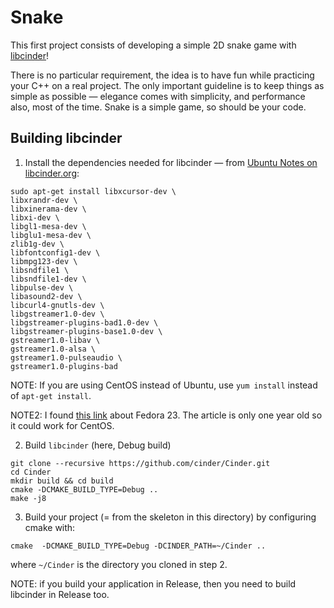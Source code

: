 Snake
=====
This first project consists of developing a simple 2D snake game with [libcinder](http://libcinder.org/)!

There is no particular requirement, the idea is to have fun while practicing your C++ on a real project. The only important 
guideline is to keep things as simple as possible &mdash; elegance comes with simplicity, and performance also, most of the time. 
Snake is a simple game, so should be your code. 


Building libcinder
------------------

1. Install the dependencies needed for libcinder &mdash; from [Ubuntu Notes on libcinder.org](https://www.libcinder.org/docs/guides/linux-notes/ubuntu.html):

```
sudo apt-get install libxcursor-dev \
libxrandr-dev \
libxinerama-dev \
libxi-dev \
libgl1-mesa-dev \
libglu1-mesa-dev \
zlib1g-dev \
libfontconfig1-dev \
libmpg123-dev \
libsndfile1 \
libsndfile1-dev \
libpulse-dev \
libasound2-dev \
libcurl4-gnutls-dev \
libgstreamer1.0-dev \
libgstreamer-plugins-bad1.0-dev \
libgstreamer-plugins-base1.0-dev \
gstreamer1.0-libav \
gstreamer1.0-alsa \
gstreamer1.0-pulseaudio \
gstreamer1.0-plugins-bad
```

NOTE: If you are using CentOS instead of Ubuntu, use `yum install` instead of `apt-get install`. 

NOTE2: I found [this link](https://github.com/cinder/Cinder/wiki/Cinder-for-Linux-%7C-Fedora-23-24-on-x86_64) about Fedora 23. The article is only one year old so it could work for CentOS.


2. Build `libcinder` (here, Debug build)

```
git clone --recursive https://github.com/cinder/Cinder.git
cd Cinder
mkdir build && cd build
cmake -DCMAKE_BUILD_TYPE=Debug ..
make -j8
```


3. Build your project (= from the skeleton in this directory) by configuring cmake with: 

```
cmake  -DCMAKE_BUILD_TYPE=Debug -DCINDER_PATH=~/Cinder ..

```

where `~/Cinder` is the directory you cloned in step 2.

NOTE: if you build your application in Release, then you need to build libcinder in Release too.

